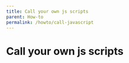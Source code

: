 ```yaml
---
title: Call your own js scripts
parent: How-to
permalink: /howto/call-javascript
---
```


# Call your own js scripts